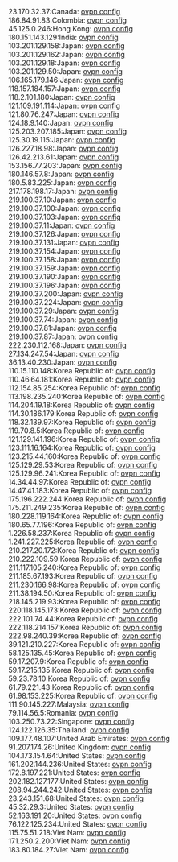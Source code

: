 23.170.32.37:Canada: [ovpn config](vpn/23_170_32_37.ovpn)  
186.84.91.83:Colombia: [ovpn config](vpn/186_84_91_83.ovpn)  
45.125.0.246:Hong Kong: [ovpn config](vpn/45_125_0_246.ovpn)  
180.151.143.129:India: [ovpn config](vpn/180_151_143_129.ovpn)  
103.201.129.158:Japan: [ovpn config](vpn/103_201_129_158.ovpn)  
103.201.129.162:Japan: [ovpn config](vpn/103_201_129_162.ovpn)  
103.201.129.18:Japan: [ovpn config](vpn/103_201_129_18.ovpn)  
103.201.129.50:Japan: [ovpn config](vpn/103_201_129_50.ovpn)  
106.165.179.146:Japan: [ovpn config](vpn/106_165_179_146.ovpn)  
118.157.184.157:Japan: [ovpn config](vpn/118_157_184_157.ovpn)  
118.2.101.180:Japan: [ovpn config](vpn/118_2_101_180.ovpn)  
121.109.191.114:Japan: [ovpn config](vpn/121_109_191_114.ovpn)  
121.80.76.247:Japan: [ovpn config](vpn/121_80_76_247.ovpn)  
124.18.9.140:Japan: [ovpn config](vpn/124_18_9_140.ovpn)  
125.203.207.185:Japan: [ovpn config](vpn/125_203_207_185.ovpn)  
125.30.19.115:Japan: [ovpn config](vpn/125_30_19_115.ovpn)  
126.227.18.98:Japan: [ovpn config](vpn/126_227_18_98.ovpn)  
126.42.213.61:Japan: [ovpn config](vpn/126_42_213_61.ovpn)  
153.156.77.203:Japan: [ovpn config](vpn/153_156_77_203.ovpn)  
180.146.57.8:Japan: [ovpn config](vpn/180_146_57_8.ovpn)  
180.5.83.225:Japan: [ovpn config](vpn/180_5_83_225.ovpn)  
217.178.198.17:Japan: [ovpn config](vpn/217_178_198_17.ovpn)  
219.100.37.10:Japan: [ovpn config](vpn/219_100_37_10.ovpn)  
219.100.37.100:Japan: [ovpn config](vpn/219_100_37_100.ovpn)  
219.100.37.103:Japan: [ovpn config](vpn/219_100_37_103.ovpn)  
219.100.37.11:Japan: [ovpn config](vpn/219_100_37_11.ovpn)  
219.100.37.126:Japan: [ovpn config](vpn/219_100_37_126.ovpn)  
219.100.37.131:Japan: [ovpn config](vpn/219_100_37_131.ovpn)  
219.100.37.154:Japan: [ovpn config](vpn/219_100_37_154.ovpn)  
219.100.37.158:Japan: [ovpn config](vpn/219_100_37_158.ovpn)  
219.100.37.159:Japan: [ovpn config](vpn/219_100_37_159.ovpn)  
219.100.37.190:Japan: [ovpn config](vpn/219_100_37_190.ovpn)  
219.100.37.196:Japan: [ovpn config](vpn/219_100_37_196.ovpn)  
219.100.37.200:Japan: [ovpn config](vpn/219_100_37_200.ovpn)  
219.100.37.224:Japan: [ovpn config](vpn/219_100_37_224.ovpn)  
219.100.37.29:Japan: [ovpn config](vpn/219_100_37_29.ovpn)  
219.100.37.74:Japan: [ovpn config](vpn/219_100_37_74.ovpn)  
219.100.37.81:Japan: [ovpn config](vpn/219_100_37_81.ovpn)  
219.100.37.87:Japan: [ovpn config](vpn/219_100_37_87.ovpn)  
222.230.112.168:Japan: [ovpn config](vpn/222_230_112_168.ovpn)  
27.134.247.54:Japan: [ovpn config](vpn/27_134_247_54.ovpn)  
36.13.40.230:Japan: [ovpn config](vpn/36_13_40_230.ovpn)  
110.15.110.148:Korea Republic of: [ovpn config](vpn/110_15_110_148.ovpn)  
110.46.64.181:Korea Republic of: [ovpn config](vpn/110_46_64_181.ovpn)  
112.154.85.254:Korea Republic of: [ovpn config](vpn/112_154_85_254.ovpn)  
113.198.235.240:Korea Republic of: [ovpn config](vpn/113_198_235_240.ovpn)  
114.204.19.18:Korea Republic of: [ovpn config](vpn/114_204_19_18.ovpn)  
114.30.186.179:Korea Republic of: [ovpn config](vpn/114_30_186_179.ovpn)  
118.32.139.97:Korea Republic of: [ovpn config](vpn/118_32_139_97.ovpn)  
119.70.8.5:Korea Republic of: [ovpn config](vpn/119_70_8_5.ovpn)  
121.129.141.196:Korea Republic of: [ovpn config](vpn/121_129_141_196.ovpn)  
123.111.16.164:Korea Republic of: [ovpn config](vpn/123_111_16_164.ovpn)  
123.215.44.160:Korea Republic of: [ovpn config](vpn/123_215_44_160.ovpn)  
125.129.29.53:Korea Republic of: [ovpn config](vpn/125_129_29_53.ovpn)  
125.129.96.241:Korea Republic of: [ovpn config](vpn/125_129_96_241.ovpn)  
14.34.44.97:Korea Republic of: [ovpn config](vpn/14_34_44_97.ovpn)  
14.47.41.183:Korea Republic of: [ovpn config](vpn/14_47_41_183.ovpn)  
175.196.222.244:Korea Republic of: [ovpn config](vpn/175_196_222_244.ovpn)  
175.211.249.235:Korea Republic of: [ovpn config](vpn/175_211_249_235.ovpn)  
180.228.119.164:Korea Republic of: [ovpn config](vpn/180_228_119_164.ovpn)  
180.65.77.196:Korea Republic of: [ovpn config](vpn/180_65_77_196.ovpn)  
1.226.58.237:Korea Republic of: [ovpn config](vpn/1_226_58_237.ovpn)  
1.241.227.225:Korea Republic of: [ovpn config](vpn/1_241_227_225.ovpn)  
210.217.20.172:Korea Republic of: [ovpn config](vpn/210_217_20_172.ovpn)  
210.222.109.59:Korea Republic of: [ovpn config](vpn/210_222_109_59.ovpn)  
211.117.105.240:Korea Republic of: [ovpn config](vpn/211_117_105_240.ovpn)  
211.185.67.193:Korea Republic of: [ovpn config](vpn/211_185_67_193.ovpn)  
211.230.166.98:Korea Republic of: [ovpn config](vpn/211_230_166_98.ovpn)  
211.38.194.50:Korea Republic of: [ovpn config](vpn/211_38_194_50.ovpn)  
218.145.219.93:Korea Republic of: [ovpn config](vpn/218_145_219_93.ovpn)  
220.118.145.173:Korea Republic of: [ovpn config](vpn/220_118_145_173.ovpn)  
222.101.74.44:Korea Republic of: [ovpn config](vpn/222_101_74_44.ovpn)  
222.118.214.157:Korea Republic of: [ovpn config](vpn/222_118_214_157.ovpn)  
222.98.240.39:Korea Republic of: [ovpn config](vpn/222_98_240_39.ovpn)  
39.121.210.227:Korea Republic of: [ovpn config](vpn/39_121_210_227.ovpn)  
58.125.135.45:Korea Republic of: [ovpn config](vpn/58_125_135_45.ovpn)  
59.17.207.9:Korea Republic of: [ovpn config](vpn/59_17_207_9.ovpn)  
59.17.215.135:Korea Republic of: [ovpn config](vpn/59_17_215_135.ovpn)  
59.23.78.10:Korea Republic of: [ovpn config](vpn/59_23_78_10.ovpn)  
61.79.221.43:Korea Republic of: [ovpn config](vpn/61_79_221_43.ovpn)  
61.98.153.225:Korea Republic of: [ovpn config](vpn/61_98_153_225.ovpn)  
111.90.145.227:Malaysia: [ovpn config](vpn/111_90_145_227.ovpn)  
79.114.56.5:Romania: [ovpn config](vpn/79_114_56_5.ovpn)  
103.250.73.22:Singapore: [ovpn config](vpn/103_250_73_22.ovpn)  
124.122.126.35:Thailand: [ovpn config](vpn/124_122_126_35.ovpn)  
109.177.48.107:United Arab Emirates: [ovpn config](vpn/109_177_48_107.ovpn)  
91.207.174.26:United Kingdom: [ovpn config](vpn/91_207_174_26.ovpn)  
104.173.154.64:United States: [ovpn config](vpn/104_173_154_64.ovpn)  
161.202.144.236:United States: [ovpn config](vpn/161_202_144_236.ovpn)  
172.8.197.221:United States: [ovpn config](vpn/172_8_197_221.ovpn)  
202.182.127.177:United States: [ovpn config](vpn/202_182_127_177.ovpn)  
208.94.244.242:United States: [ovpn config](vpn/208_94_244_242.ovpn)  
23.243.151.68:United States: [ovpn config](vpn/23_243_151_68.ovpn)  
45.32.29.3:United States: [ovpn config](vpn/45_32_29_3.ovpn)  
52.163.191.20:United States: [ovpn config](vpn/52_163_191_20.ovpn)  
76.122.125.234:United States: [ovpn config](vpn/76_122_125_234.ovpn)  
115.75.51.218:Viet Nam: [ovpn config](vpn/115_75_51_218.ovpn)  
171.250.2.200:Viet Nam: [ovpn config](vpn/171_250_2_200.ovpn)  
183.80.184.27:Viet Nam: [ovpn config](vpn/183_80_184_27.ovpn)  
